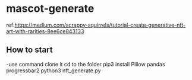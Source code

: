 # mascot-generate
ref:https://medium.com/scrappy-squirrels/tutorial-create-generative-nft-art-with-rarities-8ee6ce843133
## How to start
-use command
  clone it
  cd to the folder
  pip3 install Pillow pandas progressbar2
  python3 nft_generate.py
  

